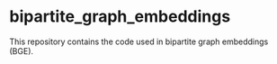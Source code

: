 # bipartite_graph_embeddings
This repository contains the code used in bipartite graph embeddings (BGE).
